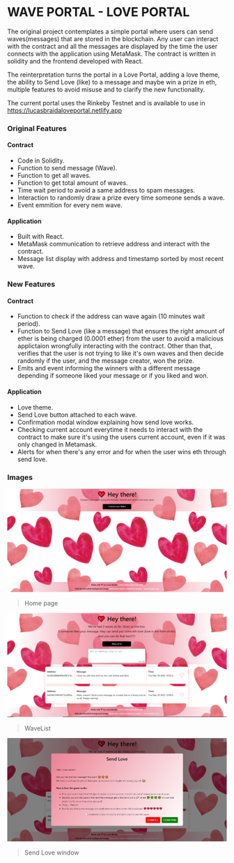 # WAVE PORTAL - LOVE PORTAL

The original project contemplates a simple portal where users can send waves(messages) that are stored in the blockchain.  Any user can interact with the contract and all the messages are displayed by the time the user connects with the application using MetaMask. The contract is written in solidity and the frontend developed with React.

The reinterpretation turns the portal in a Love Portal, adding a love theme, the ability to Send Love (like) to a message and maybe win a prize in eth, multiple features to avoid misuse and to clarify the new functionality.

The current portal uses the Rinkeby Testnet and is available to use in https://lucasbraidaloveportal.netlify.app


### Original Features

#### Contract
- Code in Solidity.
- Function to send message (Wave).
- Function to get all waves.
- Function to get total amount of waves.
- Time wait period to avoid a same address to spam messages.
- Interaction to randomly draw a prize every time someone sends a wave.
- Event emmition for every nem wave.

#### Application
- Built with React.
- MetaMask communication to retrieve address and interact with the contract.
- Message list display with address and timestamp sorted by most recent wave.

### New Features
#### Contract
- Function to check if the address can wave again (10 minutes wait period).
- Function to Send Love (like a message) that ensures the right amount of ether is being charged (0.0001 ether) from the user to avoid a malicious applictaion wrongfully interacting with the contract. Other than that, verifies that the user is not trying to like it's own waves and then decide randomly if the user, and the message creator, won the prize.
- Emits and event informing the winners with a different message depending if someone liked your message or if you liked and won.

#### Application
- Love theme.
- Send Love button attached to each wave.
- Confirmation modal window explaining how send love works.
- Checking current account everytime it needs to interact with the contract to make sure it's using the users current account, even if it was only changed in Metamask.
- Alerts for when there's any error and for when the user wins eth through send love.

### Images

![](https://github.com/LucasBraida/BuildSpaceTutorials/blob/main/WavePortal/LovePortalHomePage.PNG)

> Home page

![](https://github.com/LucasBraida/BuildSpaceTutorials/blob/main/WavePortal/LovePortalWaveList.PNG)

> WaveList

![](https://github.com/LucasBraida/BuildSpaceTutorials/blob/main/WavePortal/LovePortalSendLove.PNG)

> Send Love window
